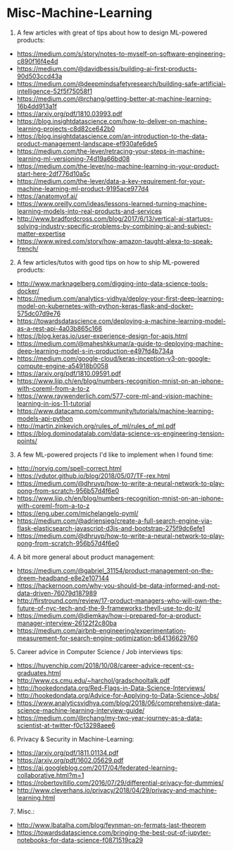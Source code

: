 # Misc-Machine-Learning

1. A few articles with great of tips about how to design ML-powered products:

* https://medium.com/s/story/notes-to-myself-on-software-engineering-c890f16f4e4d
* https://medium.com/@davidbessis/building-ai-first-products-90d503ccd43a
* https://medium.com/@deepmindsafetyresearch/building-safe-artificial-intelligence-52f5f75058f1
* https://medium.com/@rchang/getting-better-at-machine-learning-16b4dd913a1f
* https://arxiv.org/pdf/1810.03993.pdf
* https://blog.insightdatascience.com/how-to-deliver-on-machine-learning-projects-c8d82ce642b0
* https://blog.insightdatascience.com/an-introduction-to-the-data-product-management-landscape-ef930afe6de5
* https://medium.com/the-lever/retracing-your-steps-in-machine-learning-ml-versioning-74d19a66bd08
* https://medium.com/the-lever/no-machine-learning-in-your-product-start-here-2df776d10a5c
* https://medium.com/the-lever/data-a-key-requirement-for-your-machine-learning-ml-product-9195ace977d4
* https://anatomyof.ai/
* https://www.oreilly.com/ideas/lessons-learned-turning-machine-learning-models-into-real-products-and-services
* http://www.bradfordcross.com/blog/2017/6/13/vertical-ai-startups-solving-industry-specific-problems-by-combining-ai-and-subject-matter-expertise
* https://www.wired.com/story/how-amazon-taught-alexa-to-speak-french/


2. A few articles/tutos with good tips on how to ship ML-powered products:

* http://www.marknagelberg.com/digging-into-data-science-tools-docker/
* https://medium.com/analytics-vidhya/deploy-your-first-deep-learning-model-on-kubernetes-with-python-keras-flask-and-docker-575dc07d9e76
* https://towardsdatascience.com/deploying-a-machine-learning-model-as-a-rest-api-4a03b865c166
* https://blog.keras.io/user-experience-design-for-apis.html
* https://medium.com/@maheshkkumar/a-guide-to-deploying-machine-deep-learning-model-s-in-production-e497fd4b734a
* https://medium.com/google-cloud/keras-inception-v3-on-google-compute-engine-a54918b0058
* https://arxiv.org/pdf/1810.09591.pdf
* https://www.liip.ch/en/blog/numbers-recognition-mnist-on-an-iphone-with-coreml-from-a-to-z
* https://www.raywenderlich.com/577-core-ml-and-vision-machine-learning-in-ios-11-tutorial
* https://www.datacamp.com/community/tutorials/machine-learning-models-api-python
* http://martin.zinkevich.org/rules_of_ml/rules_of_ml.pdf
* https://blog.dominodatalab.com/data-science-vs-engineering-tension-points/

3. A few ML-powered projects I'd like to implement when I found time:

* http://norvig.com/spell-correct.html
* https://vdutor.github.io/blog/2018/05/07/TF-rex.html
* https://medium.com/@dhruvp/how-to-write-a-neural-network-to-play-pong-from-scratch-956b57d4f6e0
* https://www.liip.ch/en/blog/numbers-recognition-mnist-on-an-iphone-with-coreml-from-a-to-z
* https://eng.uber.com/michelangelo-pyml/
* https://medium.com/@adriensieg/create-a-full-search-engine-via-flask-elasticsearch-javascript-d3js-and-bootstrap-275f9dc6efe1
* https://medium.com/@dhruvp/how-to-write-a-neural-network-to-play-pong-from-scratch-956b57d4f6e0

4. A bit more general about product management:

* https://medium.com/@gabriel_31154/product-management-on-the-dreem-headband-e8e2e107144
* https://hackernoon.com/why-you-should-be-data-informed-and-not-data-driven-76079d187989
* http://firstround.com/review/17-product-managers-who-will-own-the-future-of-nyc-tech-and-the-9-frameworks-theyll-use-to-do-it/
* https://medium.com/@diemkay/how-i-prepared-for-a-product-manager-interview-26122f2c80ba
* https://medium.com/airbnb-engineering/experimentation-measurement-for-search-engine-optimization-b64136629760

5. Career advice in Computer Science / Job interviews tips:

* https://huyenchip.com/2018/10/08/career-advice-recent-cs-graduates.html
* http://www.cs.cmu.edu/~harchol/gradschooltalk.pdf
* http://hookedondata.org/Red-Flags-in-Data-Science-Interviews/
* http://hookedondata.org/Advice-for-Applying-to-Data-Science-Jobs/
* https://www.analyticsvidhya.com/blog/2018/06/comprehensive-data-science-machine-learning-interview-guide/
* https://medium.com/@rchang/my-two-year-journey-as-a-data-scientist-at-twitter-f0c13298aee6


6. Privacy & Security in Machine-Learning:

* https://arxiv.org/pdf/1811.01134.pdf
* https://arxiv.org/pdf/1602.05629.pdf
* https://ai.googleblog.com/2017/04/federated-learning-collaborative.html?m=1
* https://robertovitillo.com/2016/07/29/differential-privacy-for-dummies/
* http://www.cleverhans.io/privacy/2018/04/29/privacy-and-machine-learning.html


7. Misc.:

* http://www.lbatalha.com/blog/feynman-on-fermats-last-theorem
* https://towardsdatascience.com/bringing-the-best-out-of-jupyter-notebooks-for-data-science-f0871519ca29
